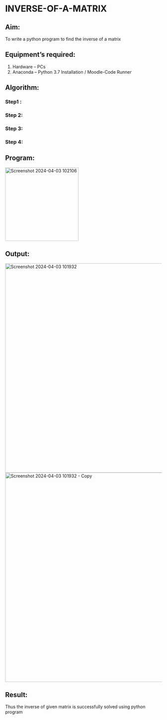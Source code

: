 # INVERSE-OF-A-MATRIX
## Aim:
To write a python program to find the inverse of a matrix
## Equipment’s required:
1. 	Hardware – PCs
2. 	Anaconda – Python 3.7 Installation / Moodle-Code Runner
## Algorithm:
### Step1 : 
### Step 2: 
### Step 3: 
### Step 4: 

## Program:
<img width="236" alt="Screenshot 2024-04-03 102106" src="https://github.com/SIVAmech123/INVERSE-OF-A-MATRIX/assets/151629067/5fd976a9-9fc9-4ef5-a392-865971057ab1">


## Output:

<img width="672" alt="Screenshot 2024-04-03 101932" src="https://github.com/SIVAmech123/INVERSE-OF-A-MATRIX/assets/151629067/04cea52f-f5c0-406f-96ae-3613d1fd86a6">




<img width="672" alt="Screenshot 2024-04-03 101932 - Copy" src="https://github.com/SIVAmech123/INVERSE-OF-A-MATRIX/assets/151629067/7af1ff16-5f0c-4e07-9482-b193cc7a21da">








## Result:
Thus the inverse of given matrix is successfully solved using python program

